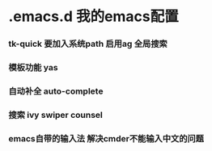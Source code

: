 # .emacs.d 我的emacs配置
### tk-quick 要加入系统path 启用ag 全局搜索
### 模板功能 yas
### 自动补全 auto-complete
### 搜索 ivy swiper counsel
### emacs自带的输入法 解决cmder不能输入中文的问题
